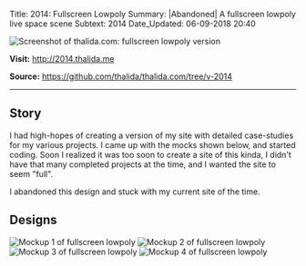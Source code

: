 Title:          2014: Fullscreen Lowpoly
Summary:        |Abandoned| A fullscreen lowpoly live space scene
Subtext:        2014
Date_Updated:   06-09-2018 20:40

<img alt="Screenshot of thalida.com: fullscreen lowpoly version" src="/static/images/posts/meta-history/2014/screenshot.png" class="img--block">

**Visit:**
http://2014.thalida.me

**Source:**
https://github.com/thalida/thalida.com/tree/v-2014

---

## Story
I had high-hopes of creating a version of my site with detailed case-studies for my various projects. I came up with the mocks shown below, and started coding. Soon I realized it was too soon to create a site of this kinda, I didn't have that many completed projects at the time, and I wanted the site to seem "full".

I abandoned this design and stuck with my current site of the time.

## Designs
<img alt="Mockup 1 of fullscreen lowpoly" src="/static/images/posts/meta-history/2014/mock.1.png" class="img--block">
<img alt="Mockup 2 of fullscreen lowpoly" src="/static/images/posts/meta-history/2014/mock.2.png" class="img--block">
<img alt="Mockup 3 of fullscreen lowpoly" src="/static/images/posts/meta-history/2014/mock.3.png" class="img--block">
<img alt="Mockup 4 of fullscreen lowpoly" src="/static/images/posts/meta-history/2014/mock.4.png" class="img--block">
